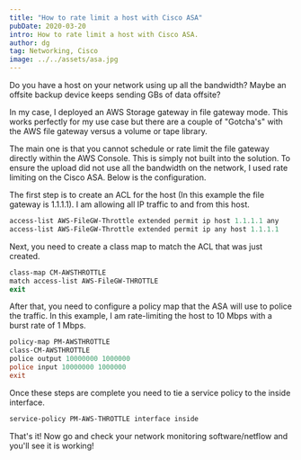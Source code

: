 ```yaml
---
title: "How to rate limit a host with Cisco ASA"
pubDate: 2020-03-20
intro: How to rate limit a host with Cisco ASA.
author: dg
tag: Networking, Cisco
image: ../../assets/asa.jpg
---
```

Do you have a host on your network using up all the bandwidth? Maybe an offsite backup device keeps sending GBs of data offsite?

In my case, I deployed an AWS Storage gateway in file gateway mode. This works perfectly for my use case but there are a couple of "Gotcha's" with the AWS file gateway versus a volume or tape library.

The main one is that you cannot schedule or rate limit the file gateway directly within the AWS Console. This is simply not built into the solution. To ensure the upload did not use all the bandwidth on the network, I used rate limiting on the Cisco ASA. Below is the configuration.

The first step is to create an ACL for the host (In this example the file gateway is 1.1.1.1). I am allowing all IP traffic to and from this host.

```powershell
access-list AWS-FileGW-Throttle extended permit ip host 1.1.1.1 any
access-list AWS-FileGW-Throttle extended permit ip any host 1.1.1.1
```

Next, you need to create a class map to match the ACL that was just created.

```powershell
class-map CM-AWSTHROTTLE
match access-list AWS-FileGW-THROTTLE
exit
```

After that, you need to configure a policy map that the ASA will use to police the traffic. In this example, I am rate-limiting the host to 10 Mbps with a burst rate of 1 Mbps.

```powershell
policy-map PM-AWSTHROTTLE
class-CM-AWSTHROTTLE
police output 10000000 1000000
police input 10000000 1000000
exit
```

Once these steps are complete you need to tie a service policy to the inside interface.

```powershell
service-policy PM-AWS-THROTTLE interface inside
```

That's it! Now go and check your network monitoring software/netflow and you'll see it is working!